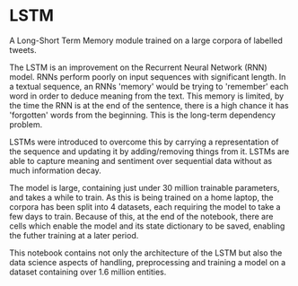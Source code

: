 # LSTM

A Long-Short Term Memory module trained on a large corpora of labelled tweets.

The LSTM is an improvement on the Recurrent Neural Network (RNN) model. RNNs perform poorly on input sequences with significant length. In a textual sequence, an RNNs 'memory' would be trying to 'remember' each word in order to deduce meaning from the text. This memory is limited, by the time the RNN is at the end of the sentence, there is a high chance it has 'forgotten' words from the beginning. This is the long-term dependency problem.

LSTMs were introduced to overcome this by carrying a representation of the sequence and updating it by adding/removing things from it. LSTMs are able to capture meaning and sentiment over sequential data without as much information decay.

The model is large, containing just under 30 million trainable parameters, and takes a while to train. As this is being trained on a home laptop, the corpora has been split into 4 datasets, each requiring the model to take a few days to train.
Because of this, at the end of the notebook, there are cells which enable the model and its state dictionary to be saved, enabling the futher training at a later period.

This notebook contains not only the architecture of the LSTM but also the data science aspects of handling, preprocessing and training a model on a dataset containing over 1.6 million entities.
